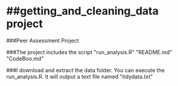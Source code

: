 ##getting_and_cleaning_data project
=====================
###Peer Assessment Project

###The project includes the script "run_analysis.R" "README.md" "CodeBoo.md"

###I download and extract the data folder. You can execute the run_analysis.R. It will output a text file named "tidydata.txt"